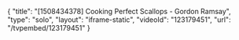 {
    "title": "[1508434378] Cooking Perfect Scallops - Gordon Ramsay",
    "type": "solo",
    "layout": "iframe-static",
    "videoId": "123179451",
    "url": "\/tvpembed\/123179451"
}